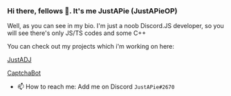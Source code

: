 ### Hi there, fellows 👋. It's me JustAPie (JustAPieOP)

Well, as you can see in my bio. I'm just a noob Discord.JS developer, so you will see there's only JS/TS codes and some C++

You can check out my projects which i'm working on here:

[JustADJ](https://github.com/JustAPieOP/JustADJ)

[CaptchaBot](https://github.com/JustAPieOP/CaptchaBot)

- 📫 How to reach me: Add me on Discord `JustAPie#2670`

<!--
**JustAPieOP/JustAPieOP** is a ✨ _special_ ✨ repository because its `README.md` (this file) appears on your GitHub profile.

Here are some ideas to get you started:

- 🔭 I’m currently working on ...
- 🌱 I’m currently learning ...
- 👯 I’m looking to collaborate on ...
- 🤔 I’m looking for help with ...
- 💬 Ask me about ...
- 📫 How to reach me: ...
- 😄 Pronouns: ...
- ⚡ Fun fact: ...
-->
